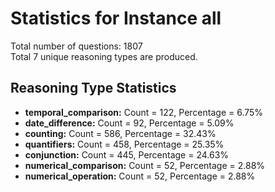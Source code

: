 # Statistics for Instance all<br/>
Total number of questions: 1807<br/>
Total 7 unique reasoning types are produced.<br/>
## Reasoning Type Statistics<br/>
- **temporal_comparison:** Count = 122, Percentage = 6.75%<br/>
- **date_difference:** Count = 92, Percentage = 5.09%<br/>
- **counting:** Count = 586, Percentage = 32.43%<br/>
- **quantifiers:** Count = 458, Percentage = 25.35%<br/>
- **conjunction:** Count = 445, Percentage = 24.63%<br/>
- **numerical_comparison:** Count = 52, Percentage = 2.88%<br/>
- **numerical_operation:** Count = 52, Percentage = 2.88%<br/>
